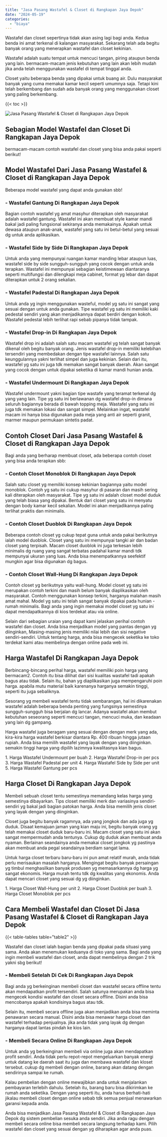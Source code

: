 ```yaml
---
title: "Jasa Pasang Wastafel & Closet di Rangkapan Jaya Depok"
date: "2024-05-19"
categories: 
  - "biaya"
---
```


Wastafel dan closet sepertinya tidak akan asing lagi bagi anda. Kedua benda ini amat terkenal di kalangan masyarakat. Sekarang telah ada begitu banyak orang yang menerapkan wastafel dan closet kekinian.

Wastafel adalah suatu tempat untuk mencuci tangan, piring ataupun benda yang lain. bermacam-macam jenis kebutuhan yang lain akan lebih mudah jika anda telah menggunakan wastafel di tempat tinggal anda.

Closet yaitu beberapa benda yang dipakai untuk buang air. Dulu masyarakat banyak yang cuma memakai kamar kecil seperti umumnya saja. Tetapi kini telah berkembang dan sudah ada banyak orang yang menggunakan closet yang paling berkembang.

{{< toc >}}

![Jasa Pasang Wastafel & Closet di Rangkapan Jaya Depok](/images/wastafel-closet-murah27.png)

## Sebagian Model Wastafel dan Closet Di Rangkapan Jaya Depok

bermacam-macam contoh wastafel dan closet yang bisa anda pakai seperti berikut!

## Model Wastafel Dari Jasa Pasang Wastafel & Closet di Rangkapan Jaya Depok

Beberapa model wastafel yang dapat anda gunakan sbb!

### \- Wastafel Gantung Di Rangkapan Jaya Depok

Bagian contoh wastafel yg amat masyhur diterapkan oleh masyarakat adalah wastafel gantung. Wastafel ini akan membuat style kamar mandi bakal jadi paling fungsional sekiranya anda memakainya. Apakah untuk dewasa ataupun anak-anak, wastafel yang satu ini betul-betul yang sesuai dg untuk anda aplikasikan.

### \- Wastafel Side by Side Di Rangkapan Jaya Depok

Untuk anda yang mempunyai ruangan kamar manding lebar ataupun luas, wastafel side by side sungguh-sungguh yang cocok dengan untuk anda terapkan. Wastafel ini mempunyai sebagian keistimewaan diantaranya seperti multifungsi dan dilengkapi meja cabinet, format yg lebar dan dapat diterapkan untuk 2 orang sekalian.

### \- Wastafel Padestal Di Rangkapan Jaya Depok

Untuk anda yg ingin menggunakan wasteful, model yg satu ini sangat yang sesuai dengan untuk anda gunakan. Tipe wastafel yg satu ini memiliki kaki pedestal sendiri yang akan menjadikannya dapat berdiri dengan kokoh. Wastafel pedestal lebih terlihat rapi sebab pipanya tidak tampak.

### \- Wastafel Drop-in Di Rangkapan Jaya Depok

Wastafel drop ini adalah salah satu macam wastafel yg telah sangat banyak dikenal oleh begitu banyak orang. Jenis wastafel drop-in memiliki kelebihan tersendiri yang membedakan dengan tipe wastafel lainnya. Salah satu keunggulannya yakni terlihat simpel dan juga kekinian. Selain dari itu, wastafel yg satu ini juga tdk memakan sangat banyak daerah. Akan sangat yang cocok dengan untuk dipakai seketika di kamar mandi hunian anda.

### \- Wastafel Undermount Di Rangkapan Jaya Depok

Wastafel undermount yakni bagian tipe wastafe yang teramat terkenal dg yang yang lain. Tipe yg satu ini berlawanan dg wastafel drop-in dimana seluruh bagiannya berada di bawah topping meja. Wastafel yang satu ini juga tdk memakan lokasi dan sangat simpel. Melainkan ingat, wastafel macam ini hanya bisa digunakan pada meja yang anti air seperti granit, marmer maupun permukaan sintetis padat.

## Contoh Closet Dari Jasa Pasang Wastafel & Closet di Rangkapan Jaya Depok

Bagi anda yang berharap membuat closet, ada beberapa contoh closet yang bisa anda terapkan sbb:

### \- Contoh Closet Monoblok Di Rangkapan Jaya Depok

Salah satu closet yg memiliki konsep kekinian bagiannya yaitu model monoblok. Contoh yg satu ini cukup masyhur di pasaran dan masih sering kali diterapkan oleh masyarakat. Tipe yg satu ini adalah closet model duduk yang telah biasa yang dipakai. Bentuk dari closet yang satu ini menyatu dengan body kamar kecil sekalian. Model ini akan menjadikannya paling terlihat praktis dan minimalis.

### \- Contoh Closet Duoblok Di Rangkapan Jaya Depok

Beberapa contoh closet yg cukup tepat guna untuk anda pakai berikutnya ialah model duoblok. Closet yang satu ini mempunyai tangki air dan badan closet yang terpisah. Macam closet duoblok ini juga terkesan lebih minimalis dg ruang yang sangat terbatas padahal kamar mandi tdk mempunyai ukuran yang luas. Anda bisa menempatkannya seefektif mungkin agar bisa digunakan dg bagus.

### \- Contoh Closet Wall-Hung Di Rangkapan Jaya Depok

Contoh closet yg berikutnya yaitu wall-hung. Model closet yg satu ini merupakan contoh terkini dan masih belum banyak diaplikasikan oleh masyarakat. Contoh menggunakan konsep terkini, harganya malahan masih amat mahal. Model yg satu ini telah sangat banyak dipakai pada hunian - rumah minimalis. Bagi anda yang ingin memakai model closet yg satu ini dapat mendapatkannya di kios terdekat atau via online.

Selain dari sebagian uraian yang dapat kami jelaskan perihal contoh wastafel dan closet. Anda bisa menjadikan model yang pantas dengan yg diinginkan, Masing-masing jenis memiliki nilai lebih dan sisi negative sendiri-sendiri. Untuk tentang harga, anda bisa mengecek seketika ke toko terdekat kami atau membelinya dengan online pada web ini.

## Harga Wastafel Di Rangkapan Jaya Depok

Berbincang-bincang perihal harga, wastafel memiliki poin harga yang bermacam2. Contoh itu bisa dilihat dari sisi kualitas wastafel tadi apakah bagus atau tidak. Selain itu, bahan yg diaplikasikan juga mempengaruhi poin harga. apabila mutu material baik karenanya harganya semakin tinggi, seperti itu juga sebaliknya.

Sesorang yg membeli wastafel tentu tidak sembarangan, hal ini dikarenakan wastafel adalah beberapa benda penting yang fungsinya semestinya sungguh-sungguh bisa berjalan dg lancar. Adanya wastafel akan membut kebutuhan seseorang seperti mencuci tangan, mencuci muka, dan keadaan yang lain dg gampang.

Harga wastafel juga beragam yang sesuai dengan dengan merk yang ada, kira-kira harga wastafel berkisar diantara Rp. 400 ribuan hingga jutaan rupiah. Anda bisa memilih wastafel yang layak dengan yang diinginkan. semakin tinggi harga yang dipilih lazimnya kwalitasnya kian bagus.

1\. Harga Wastafel Undermount per buah 2. Harga Wastafel Drop-in per pcs 3. Harga Wastafel Padestal per unit 4. Harga Wastafel Side by Side per unit 5. Harga Wastafel Gantung per pcs

## Harga Closet Di Rangkapan Jaya Depok

Membeli sebuah closet tentu semestinya memandang kelas harga yang semestinya dibayarkan. Tips closet memiliki merk dan variasinya sendiri-sendiri yg bakal jadi bagian patokan harga. Anda bisa memilih jenis closet yang layak dengan yang diinginkan.

Closet juga begitu banyak ragamnya, ada yang jongkok dan ada juga yg duduk. Disaat kemajuan jaman yang kian maju ini, begitu banyak orang yg telah memakai closet duduk baru-baru ini. Macam closet yang satu ini akan sangat mempermudah anda tentunya. Cukup dg duduk akan membuat anda nyaman. Berlainan seandainya anda memakai closet jongkok yg pastinya akan membuat anda pegal seandainya berdiam sangat lama.

Untuk harga closet terbaru baru-baru ini pun amat relatif murah, anda tidak perlu merisaukan masalah harganya. Mengingat begitu banyak persaingan yg timbul menghasilkan banyak produsen yg memasarkannya dg harga yg sangat ekonomis. Harga murah tentu tdk dg kwalitas yang ekonomis. Anda dapat mencari closet yang sesuai dg yg diinginkan.

1\. Harga Closet Wall-Hung per unit 2. Harga Closet Duoblok per buah 3. Harga Closet Monoblok per pcs

## Cara Membeli Wastafel dan Closet Di Jasa Pasang Wastafel & Closet di Rangkapan Jaya Depok

{{< table-tables table="table2" >}}

Wastafel dan closet ialah bagian benda yang dipakai pada situasi yang sama. Anda akan menemukan keduanya di toko yang sama. Bagi anda yang ingin membeli wastafel dan closet, anda dapat membelinya dengan 2 trik yakni sbg berikut!

### \- Membeli Setelah Di Cek Di Rangkapan Jaya Depok

Bagi anda yg berkeinginan membeli closet dan wastafel secara offline tentu akan mendapatkan profit tersendiri. Salah satunya merupakan anda bisa mengecek kondisi wastafel dan closet secara offline. Disini anda bisa mencobanya apakah kondisinya bagus atau tdk.

Selain itu, membeli secara offline juga akan menjadikan anda bisa meminta penawaran secara manual. Disini anda bisa menawar harga closet dan wastafel terhadap penjualnya. jika anda tidak yang layak dg dengan harganya dapat lantas pindah ke kios lain.

### \- Membeli Secara Online Di Rangkapan Jaya Depok

Untuk anda yg berkeinginan membeli via online juga akan mendapatkan profit sendiri. Anda tidak perlu repot-repot mengeluarkan banyak energi untuk datang ke daerah saat itu juga dan membawa wastafel dan kloset tersebut. cukup dg membeli dengan online, barang akan datang dengan sendirinya sampai ke rumah.

Kalau pembelian dengan online mewajibkan anda untuk menjalankan pembayaran terlebih dahulu. Setelah itu, barang baru bisa dikirimkan ke rumah anda seketika. Dengan yang seperti itu, anda harus berhati-hati jikalau membeli closet dengan online sebab tdk semua penjual menawarkan garansi kepada anda.

Anda bisa menjadikan Jasa Pasang Wastafel & Closet di Rangkapan Jaya Depok dg sistem pembelian sesuka anda sendiri. Jika anda ragu dengan membeli secara online bisa membeli secara langsung terhadap kami. Pilih wastafel dan closet yang sesuai dengan yg diharapkan agar anda puas.
